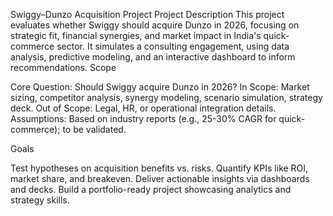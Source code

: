 Swiggy–Dunzo Acquisition Project
Project Description
This project evaluates whether Swiggy should acquire Dunzo in 2026, focusing on strategic fit, financial synergies, and market impact in India's quick-commerce sector. It simulates a consulting engagement, using data analysis, predictive modeling, and an interactive dashboard to inform recommendations.
Scope

Core Question: Should Swiggy acquire Dunzo in 2026?
In Scope: Market sizing, competitor analysis, synergy modeling, scenario simulation, strategy deck.
Out of Scope: Legal, HR, or operational integration details.
Assumptions: Based on industry reports (e.g., 25-30% CAGR for quick-commerce); to be validated.

Goals

Test hypotheses on acquisition benefits vs. risks.
Quantify KPIs like ROI, market share, and breakeven.
Deliver actionable insights via dashboards and decks.
Build a portfolio-ready project showcasing analytics and strategy skills.


